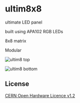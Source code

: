 # ultim8x8

ultimate LED panel

built using APA102 RGB LEDs

8x8 matrix

Modular

![ultim8 top](https://github.com/wyolum/ultim8x8/blob/master/kicad/kicad_8x8_45/ultim8x8_images/ultim8x8_01.png)

![ultim8 bottom](https://github.com/wyolum/ultim8x8/blob/master/kicad/kicad_8x8_45/ultim8x8_images/ultim8x8_02.png)

License
-------
[CERN Open Hardware Licence v1.2 ]

[CERN Open Hardware Licence v1.2 ]:http://www.ohwr.org/attachments/2388/cern_ohl_v_1_2.txt
